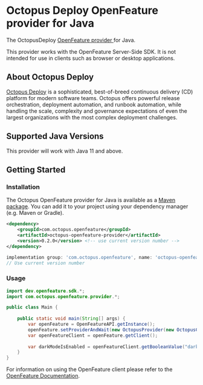 # Octopus Deploy OpenFeature provider for Java  

The OctopusDeploy [OpenFeature provider
](https://openfeature.dev/docs/reference/concepts/provider/) for Java.

This provider works with the OpenFeature Server-Side SDK. It is not intended for use in clients such as browser or desktop applications. 

## About Octopus Deploy 

[Octopus Deploy](https://octopus.com) is a sophisticated, best-of-breed continuous delivery (CD) platform for modern software teams. Octopus offers powerful release orchestration, deployment automation, and runbook automation, while handling the scale, complexity and governance expectations of even the largest organizations with the most complex deployment challenges.

## Supported Java Versions 
This provider will work with Java 11 and above.

## Getting Started

### Installation

The Octopus OpenFeature provider for Java is available as a [Maven package](https://central.sonatype.com/artifact/com.octopus.openfeature/octopus-openfeature-provider). You can add it to your project using your dependency manager (e.g. Maven or Gradle).

```xml
<dependency>
    <groupId>com.octopus.openfeature</groupId>
    <artifactId>octopus-openfeature-provider</artifactId>
    <version>0.2.0</version> <!-- use current version number -->
</dependency>
```

```groovy
implementation group: 'com.octopus.openfeature', name: 'octopus-openfeature-provider', version: '0.2.0'
// Use current version number
```

### Usage 

```java
import dev.openfeature.sdk.*;
import com.octopus.openfeature.provider.*;

public class Main {
    
    public static void main(String[] args) {
        var openFeature = OpenFeatureAPI.getInstance();
        openFeature.setProviderAndWait(new OctopusProvider(new OctopusConfiguration("Your Octopus client identifier")));
        var openFeatureClient = openFeature.getClient(); 
        
        var darkModeIsEnabled = openFeatureClient.getBooleanValue("dark-mode", false);
    }
}
```

For information on using the OpenFeature client please refer to the [OpenFeature Documentation](https://docs.openfeature.dev/docs/reference/concepts/evaluation-api/).
